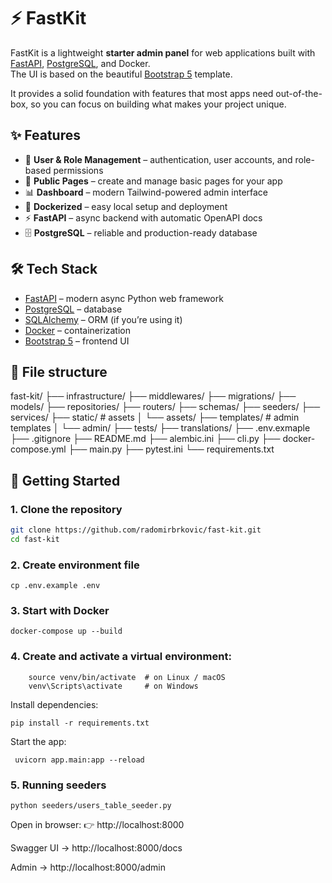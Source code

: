# ⚡ FastKit

FastKit is a lightweight **starter admin panel** for web applications built with [FastAPI](https://fastapi.tiangolo.com/), [PostgreSQL](https://www.postgresql.org/), and Docker.  
The UI is based on the beautiful [Bootstrap 5](https://getbootstrap.com/docs/5.0/getting-started/introduction/) template.  

It provides a solid foundation with features that most apps need out-of-the-box, so you can focus on building what makes your project unique.

## ✨ Features

- 🔐 **User & Role Management** – authentication, user accounts, and role-based permissions  
- 📄 **Public Pages** – create and manage basic pages for your app  
- 📊 **Dashboard** – modern Tailwind-powered admin interface  
- 🐳 **Dockerized** – easy local setup and deployment  
- ⚡ **FastAPI** – async backend with automatic OpenAPI docs  
- 🗄️ **PostgreSQL** – reliable and production-ready database  

## 🛠️ Tech Stack

- [FastAPI](https://fastapi.tiangolo.com/) – modern async Python web framework  
- [PostgreSQL](https://www.postgresql.org/) – database  
- [SQLAlchemy](https://www.sqlalchemy.org/) – ORM (if you’re using it)  
- [Docker](https://www.docker.com/) – containerization  
- [Bootstrap 5](https://getbootstrap.com/docs/5.0/getting-started/introduction/) – frontend UI  

## 📁 File structure

fast-kit/
├── infrastructure/
├── middlewares/
├── migrations/
├── models/
├── repositories/
├── routers/
├── schemas/
├── seeders/
├── services/
├── static/               # assets
│   └── assets/
├── templates/            # admin templates
│   └── admin/
├── tests/
├── translations/
├── .env.exmaple
├── .gitignore
├── README.md
├── alembic.ini
├── cli.py
├── docker-compose.yml
├── main.py
├── pytest.ini
└── requirements.txt


## 🚀 Getting Started

### 1. Clone the repository
```bash
git clone https://github.com/radomirbrkovic/fast-kit.git
cd fast-kit
```

### 2. Create environment file
``` 
cp .env.example .env 
```


### 3. Start with Docker
``` 
docker-compose up --build 
```

### 4. Create and activate a virtual environment:

``` python3 -m venv venv
    source venv/bin/activate  # on Linux / macOS
    venv\Scripts\activate     # on Windows
```


Install dependencies:
```
pip install -r requirements.txt
```

Start the app:
```
 uvicorn app.main:app --reload
  ```

### 5. Running seeders 

``` 
python seeders/users_table_seeder.py
 ```

Open in browser:
👉 http://localhost:8000

Swagger UI → http://localhost:8000/docs

Admin → http://localhost:8000/admin

